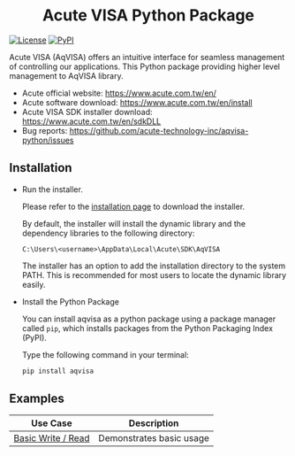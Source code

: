 <h1 align=center>Acute VISA Python Package</h1>

[![License](https://img.shields.io/badge/License-BSD_2--Clause-orange.svg)](https://opensource.org/licenses/BSD-2-Clause)
[![PyPI](https://img.shields.io/pypi/v/aqvisa?label=pypi%20package)](https://pypi.org/project/aqvisa/)

Acute VISA (AqVISA) offers an intuitive interface for seamless management of controlling our applications. This Python package providing higher level management to AqVISA library.

- Acute official website: https://www.acute.com.tw/en/
- Acute software download: https://www.acute.com.tw/en/install
- Acute VISA SDK installer download: https://www.acute.com.tw/en/sdkDLL
- Bug reports: https://github.com/acute-technology-inc/aqvisa-python/issues

## Installation

- Run the installer.

    Please refer to the [installation page](https://www.acute.com.tw/en/sdkDLL) to download the installer.
    
    By default, the installer will install the dynamic library and the dependency libraries to the following directory:
    ```
    C:\Users\<username>\AppData\Local\Acute\SDK\AqVISA
    ```
    
    The installer has an option to add the installation directory to the system PATH.
    This is recommended for most users to locate the dynamic library easily.

- Install the Python Package
    
    You can install aqvisa as a python package using a package manager called `pip`, which installs packages from the Python Packaging Index (PyPI).
    
    Type the following command in your terminal:
    ```bash
    pip install aqvisa
    ```

## Examples

| **Use Case** | **Description** |
| ------------ | --------------- |
| [Basic Write / Read](https://github.com/acute-technology-inc/aqvisa-python/blob/main/examples/helloworld.py) | Demonstrates basic usage | 
